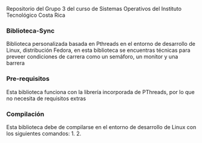 Repositorio del Grupo 3 del curso de Sistemas Operativos del Instituto Tecnológico Costa Rica

### Biblioteca-Sync
Biblioteca personalizada basada en Pthreads en el entorno de desarrollo de Linux, distribución Fedora, en esta biblioteca se encuentras técnicas para preveer condiciones de carrera como un semáforo, un monitor y una barrera

### Pre-requisitos
Esta biblioteca funciona con la librería incorporada de PThreads, por lo que no necesita de requisitos extras

### Compilación
Esta biblioteca debe de compilarse en el entorno de desarrollo de Linux con los siguientes comandos:
1.
2.


